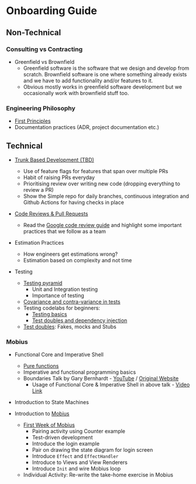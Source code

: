 
# Onboarding Guide

## Non-Technical

### Consulting vs Contracting

* Greenfield vs Brownfield
  * Greenfield software is the software that we design and develop from scratch. Brownfield software is one where something already exists and we have to add functionality and/or features to it.
  * Obvious mostly works in greenfield software development but we occasionally work with brownfield stuff too.

### Engineering Philosophy

* [First Principles](../first-principles-of-engineering.md)
* Documentation practices (ADR, project documentation etc.)

## Technical

* [Trunk Based Development \(TBD\)](../release-engineering/trunk-based-development/)
    * Use of feature flags for features that span over multiple PRs
    * Habit of raising PRs everyday
    * Prioritising review over writing new code (dropping everything to review a PR)
    * Show the Simple repo for daily branches, continuous integration and Github Actions for having checks in place

* [Code Reviews & Pull Requests](../release-engineering/code-reviews-and-pull-requests.md)
  * Read the [Google code review guide](https://google.github.io/eng-practices/review/reviewer/) and highlight some important practices that we follow as a team
  
* Estimation Practices
  * How engineers get estimations wrong?
  * Estimation based on complexity and not time

* Testing
  * [Testing pyramid](https://martinfowler.com/articles/practical-test-pyramid.html) 
     * Unit and Integration testing
     * Importance of testing
  * [Covariance and contra-variance in tests](https://www.javacodegeeks.com/2011/11/principles-for-creating-maintainable.html)
  * Testing codelabs for beginners: 
    * [Testing basics]( https://codelabs.developers.google.com/codelabs/advanced-android-kotlin-training-testing-basics/index.html#0)
    * [Test doubles and dependency injection](https://codelabs.developers.google.com/codelabs/advanced-android-kotlin-training-testing-test-doubles/index.html#0)
  * [Test doubles](https://obvious.in/blog/testing-production-code/): Fakes, mocks and Stubs 

### Mobius
* Functional Core and Imperative Shell 
  * [Pure functions](lessons/001-function-purity.md)
  * Imperative and functional programming basics
  * Boundaries Talk by Gary Bernhardt - [YouTube](https://www.youtube.com/watch?v=yTkzNHF6rMs) / [Original Website](https://www.destroyallsoftware.com/talks/boundaries)
    * Usage of Functional Core & Imperative Shell in above talk - [Video Link](https://www.destroyallsoftware.com/screencasts/catalog/functional-core-imperative-shell)

* Introduction to State Machines

* Introduction to [Mobius](https://github.com/spotify/mobius/wiki)
  * [First Week of Mobius](https://docs.google.com/document/d/1GHOqVAujkPKeKLh8m_teVFszqD8-UcexMwFqczAtaT0)
    * Pairing activity using Counter example
    * Test-driven development
    * Introduce the login example
    * Pair on drawing the state diagram for login screen
    * Introduce `Effect` and `EffectHandler`
    * Introduce to Views and View Renderers
    * Introduce `Init` and wire Mobius loop
  * Individual Activity: Re-write the take-home exercise in Mobius
